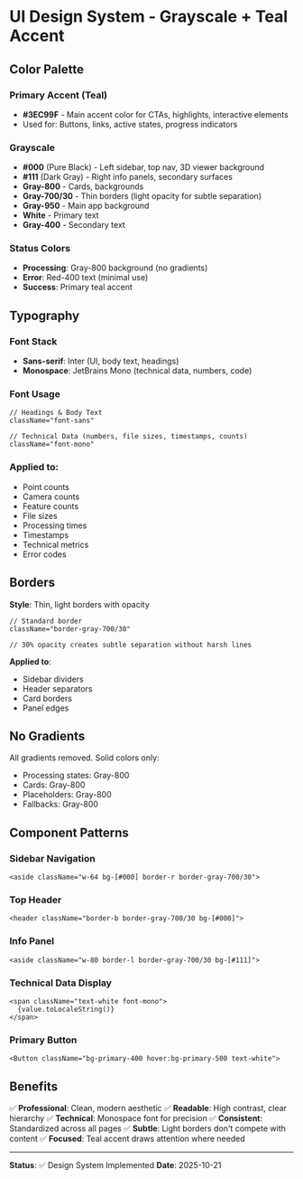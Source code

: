 # UI Design System - Grayscale + Teal Accent

## Color Palette

### Primary Accent (Teal)
- **#3EC99F** - Main accent color for CTAs, highlights, interactive elements
- Used for: Buttons, links, active states, progress indicators

### Grayscale
- **#000** (Pure Black) - Left sidebar, top nav, 3D viewer background
- **#111** (Dark Gray) - Right info panels, secondary surfaces
- **Gray-800** - Cards, backgrounds
- **Gray-700/30** - Thin borders (light opacity for subtle separation)
- **Gray-950** - Main app background
- **White** - Primary text
- **Gray-400** - Secondary text

### Status Colors
- **Processing**: Gray-800 background (no gradients)
- **Error**: Red-400 text (minimal use)
- **Success**: Primary teal accent

## Typography

### Font Stack
- **Sans-serif**: Inter (UI, body text, headings)
- **Monospace**: JetBrains Mono (technical data, numbers, code)

### Font Usage
```tsx
// Headings & Body Text
className="font-sans"

// Technical Data (numbers, file sizes, timestamps, counts)
className="font-mono"
```

### Applied to:
- Point counts
- Camera counts  
- Feature counts
- File sizes
- Processing times
- Timestamps
- Technical metrics
- Error codes

## Borders

**Style**: Thin, light borders with opacity
```tsx
// Standard border
className="border-gray-700/30"

// 30% opacity creates subtle separation without harsh lines
```

**Applied to**:
- Sidebar dividers
- Header separators
- Card borders
- Panel edges

## No Gradients

All gradients removed. Solid colors only:
- Processing states: Gray-800
- Cards: Gray-800
- Placeholders: Gray-800
- Fallbacks: Gray-800

## Component Patterns

### Sidebar Navigation
```tsx
<aside className="w-64 bg-[#000] border-r border-gray-700/30">
```

### Top Header
```tsx
<header className="border-b border-gray-700/30 bg-[#000]">
```

### Info Panel
```tsx
<aside className="w-80 border-l border-gray-700/30 bg-[#111]">
```

### Technical Data Display
```tsx
<span className="text-white font-mono">
  {value.toLocaleString()}
</span>
```

### Primary Button
```tsx
<Button className="bg-primary-400 hover:bg-primary-500 text-white">
```

## Benefits

✅ **Professional**: Clean, modern aesthetic
✅ **Readable**: High contrast, clear hierarchy
✅ **Technical**: Monospace font for precision
✅ **Consistent**: Standardized across all pages
✅ **Subtle**: Light borders don't compete with content
✅ **Focused**: Teal accent draws attention where needed

---
**Status**: ✅ Design System Implemented
**Date**: 2025-10-21
